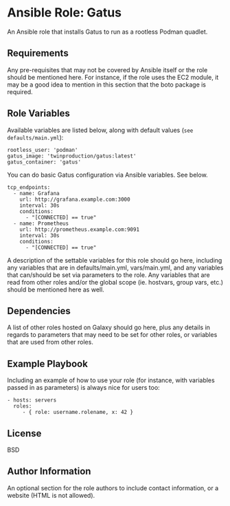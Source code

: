 Ansible Role: Gatus 
=========

An Ansible role that installs Gatus to run as a rootless Podman quadlet. 

Requirements
------------

Any pre-requisites that may not be covered by Ansible itself or the role should be mentioned here. For instance, if the role uses the EC2 module, it may be a good idea to mention in this section that the boto package is required.

Role Variables
--------------
Available variables are listed below, along with default values (```see defaults/main.yml```):
```
rootless_user: 'podman'
gatus_image: 'twinproduction/gatus:latest'
gatus_container: 'gatus'
```
You can do basic Gatus configuration via Ansible variables. See below. 
```
tcp_endpoints:
  - name: Grafana
    url: http://grafana.example.com:3000
    interval: 30s
    conditions:
      - "[CONNECTED] == true"
  - name: Prometheus
    url: http://prometheus.example.com:9091
    interval: 30s
    conditions:
      - "[CONNECTED] == true"
```

A description of the settable variables for this role should go here, including any variables that are in defaults/main.yml, vars/main.yml, and any variables that can/should be set via parameters to the role. Any variables that are read from other roles and/or the global scope (ie. hostvars, group vars, etc.) should be mentioned here as well.

Dependencies
------------

A list of other roles hosted on Galaxy should go here, plus any details in regards to parameters that may need to be set for other roles, or variables that are used from other roles.

Example Playbook
----------------

Including an example of how to use your role (for instance, with variables passed in as parameters) is always nice for users too:

    - hosts: servers
      roles:
         - { role: username.rolename, x: 42 }

License
-------

BSD

Author Information
------------------

An optional section for the role authors to include contact information, or a website (HTML is not allowed).
